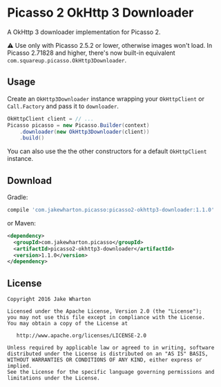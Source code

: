 Picasso 2 OkHttp 3 Downloader
=============================

A OkHttp 3 downloader implementation for Picasso 2.

⚠️ Use only with Picasso 2.5.2 or lower, otherwise images won't load. In Picasso 2.71828 and higher, there's now built-in equivalent `com.squareup.picasso.OkHttp3Downloader`. 



Usage
-----

Create an `OkHttp3Downloader` instance wrapping your `OkHttpClient` or `Call.Factory` and pass it
to `downloader`.

```java
OkHttpClient client = // ...
Picasso picasso = new Picasso.Builder(context)
    .downloader(new OkHttp3Downloader(client))
    .build()
```

You can also use the the other constructors for a default `OkHttpClient` instance.



Download
--------

Gradle:
```groovy
compile 'com.jakewharton.picasso:picasso2-okhttp3-downloader:1.1.0'
```
or Maven:
```xml
<dependency>
  <groupId>com.jakewharton.picasso</groupId>
  <artifactId>picasso2-okhttp3-downloader</artifactId>
  <version>1.1.0</version>
</dependency>
```



License
-------

    Copyright 2016 Jake Wharton

    Licensed under the Apache License, Version 2.0 (the "License");
    you may not use this file except in compliance with the License.
    You may obtain a copy of the License at

       http://www.apache.org/licenses/LICENSE-2.0

    Unless required by applicable law or agreed to in writing, software
    distributed under the License is distributed on an "AS IS" BASIS,
    WITHOUT WARRANTIES OR CONDITIONS OF ANY KIND, either express or implied.
    See the License for the specific language governing permissions and
    limitations under the License.
